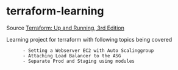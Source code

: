 # terraform-learning

Source  [Terraform: Up and Running, 3rd Edition](https://www.oreilly.com/library/view/terraform-up-and/9781098116736/)
       

Learning project for terraform with following topics being covered
          
          - Setting a Webserver EC2 with Auto Scalinggroup
          - Attaching Load Balancer to the ASG
          - Separate Prod and Staging using modules
            

